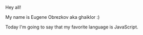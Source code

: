 Hey all!

My name is Eugene Obrezkov aka ghaiklor :)

Today I'm going to say that my favorite language is JavaScript.